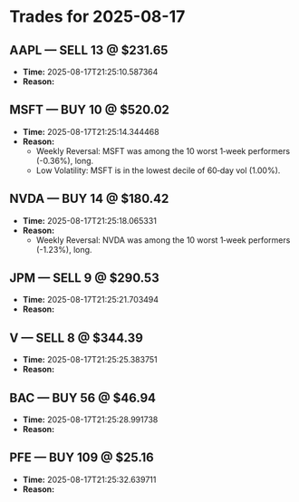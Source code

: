 # Trades for 2025-08-17

## AAPL — SELL 13 @ $231.65
- **Time:** 2025-08-17T21:25:10.587364
- **Reason:**

## MSFT — BUY 10 @ $520.02
- **Time:** 2025-08-17T21:25:14.344468
- **Reason:**
  - Weekly Reversal: MSFT was among the 10 worst 1‑week performers (-0.36%), long.
  - Low Volatility: MSFT is in the lowest decile of 60‑day vol (1.00%).

## NVDA — BUY 14 @ $180.42
- **Time:** 2025-08-17T21:25:18.065331
- **Reason:**
  - Weekly Reversal: NVDA was among the 10 worst 1‑week performers (-1.23%), long.

## JPM — SELL 9 @ $290.53
- **Time:** 2025-08-17T21:25:21.703494
- **Reason:**

## V — SELL 8 @ $344.39
- **Time:** 2025-08-17T21:25:25.383751
- **Reason:**

## BAC — BUY 56 @ $46.94
- **Time:** 2025-08-17T21:25:28.991738
- **Reason:**

## PFE — BUY 109 @ $25.16
- **Time:** 2025-08-17T21:25:32.639711
- **Reason:**

